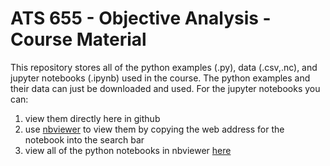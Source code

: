 
# ATS 655 - Objective Analysis - Course Material

This repository stores all of the python examples (.py), data (.csv,.nc), and jupyter notebooks (.ipynb) used in the course. The python examples and their data can just be downloaded and used. For the jupyter notebooks you can:

1. view them directly here in github
2. use [nbviewer](https://nbviewer.jupyter.org/) to view them by copying the web address for the notebook into the search bar
3. view all of the python notebooks in nbviewer [here](https://nbviewer.jupyter.org/github/eabarnes1010/ats655-coursematerial/tree/master/jupyter_notebooks/)


